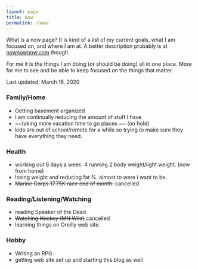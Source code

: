 ```yaml
---
layout: page
title: Now
permalink: /now/
---
```


What is a now page? It is kind of a list of my current goals, what I am focused on, and where I am at. A better description probably is at [nownownow.com][now] though.

For me it is the things I am doing (or should be doing) all in one place.  More for me to see and be able to keep focused on the things that matter. 


  Last updated: March 16, 2020


### Family/Home

  * Getting basement organized
  * I am continually reducing the amount of stuff I have
  * ~~taking more vacation time to go places ~~ (on hold)
  * kids are out of school/remote for a while so trying to make sure they have everything they need.

### Health

  * working out 6 days a week. 4 running 2 body weight/light weight. (now from home)
  * losing weight and reducing fat %. almost to were i want to be. 
  * ~~Marine Corps 17.75K race end of month.~~ cancelled

### Reading/Listening/Watching

  * reading Speaker of the Dead
  * ~~Watching Hockey (MN Wild)~~ cancelled 
  * learning things on Oreilly web site.

### Hobby

  * Writing an RPG. 
  * getting web site set up and starting this blog as well


[now]: http://nownownow.com/about
